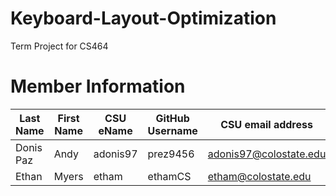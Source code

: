 # Keyboard-Layout-Optimization
Term Project for CS464

# Member Information
| Last Name | First Name | CSU eName | GitHub Username | CSU email address |
|---|---|---|---|---|
| Donis Paz | Andy | adonis97 | prez9456 | adonis97@colostate.edu |
| Ethan | Myers | etham | ethamCS | etham@colostate.edu |
